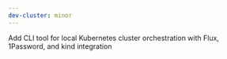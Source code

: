 ```yaml
---
dev-cluster: minor
---
```


Add CLI tool for local Kubernetes cluster orchestration with Flux, 1Password, and kind integration
